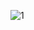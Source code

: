 
![1](https://github.com/Dharmanshuj/Python-Games/assets/124305189/6aec431e-eba0-4af0-830a-b34e85f639de)
